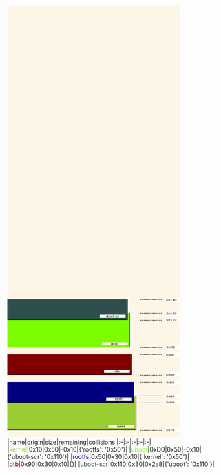![memory map diagram](report.png)
|name|origin|size|remaining|collisions
|:-|:-|:-|:-|:-|
|<span style='color:yellowgreen'>kernel</span>|0x10|0x50|-0x10|{'rootfs': '0x50'}|
|<span style='color:lawngreen'>uboot</span>|0xD0|0x50|-0x10|{'uboot-scr': '0x110'}|
|<span style='color:navy'>rootfs</span>|0x50|0x30|0x10|{'kernel': '0x50'}|
|<span style='color:maroon'>dtb</span>|0x90|0x30|0x10|{}|
|<span style='color:darkslategray'>uboot-scr</span>|0x110|0x30|0x2a8|{'uboot': '0x110'}|
